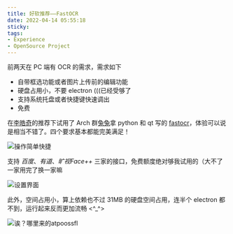 ```yaml
---
title: 好软推荐——FastOCR
date: 2022-04-14 05:55:18
sticky:
tags:
- Experience
- OpenSource Project
---
```


前两天在 PC 端有 OCR 的需求，需求如下

- 自带框选功能或者图片上传前的编辑功能
- 硬盘占用小，不要 electron (((已经受够了
- 支持系统托盘或者快捷键快速调出
- 免费

在[李皓奇](https://liolok.com/)的推荐下试用了 Arch 群[兔兔](https://github.com/BruceZhang1993)拿 python 和 qt 写的 [fastocr](https://github.com/BruceZhang1993/FastOCR)，体验可以说是相当不错了。四个要求基本都能完美满足！

![操作简单快捷](https://r2-reverse.5435486.xyz/uploads/2024/08/12/a4ddb3b05e19c.gif)

支持 *百度*、*有道*、*旷视Face++* 三家的接口，免费额度绝对够我试用的（大不了一家用完了换一家嘛

![设置界面](https://r2-reverse.5435486.xyz/uploads/2024/08/12/488835757d5e3.webp)

此外，空间占用小，算上依赖也不过 31MB 的硬盘空间占用，连半个 electron 都不到，运行起来反而更加流畅 <^_^>

![诶？哪里来的atpoossfl](https://r2-reverse.5435486.xyz/uploads/2024/08/12/a404346841d02.webp)
